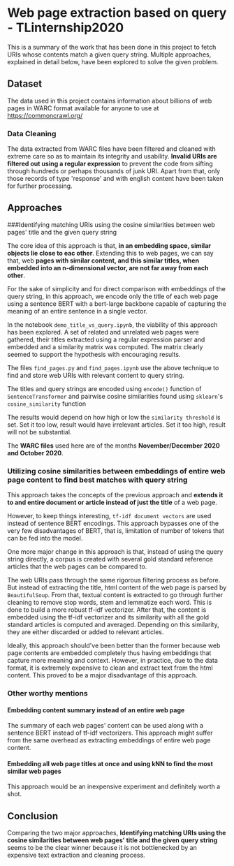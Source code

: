 # Web page extraction based on query - TLinternship2020

This is a summary of the work that has been done in this project to fetch URIs whose 
contents match a given query string.
Multiple approaches, explained in detail below,
have been explored to solve the given problem. 

## Dataset

The data used in this project contains information about billions of web pages in WARC format
available for anyone to use at https://commoncrawl.org/

### Data Cleaning

The data extracted from WARC files have been filtered and cleaned with extreme care so as to maintain its 
integrity and usability.
**Invalid URIs are filtered out using a regular expression** to prevent the code from sifting through hundreds or
perhaps thousands of junk URI. Apart from that, only those records of type 'response'
and with english content have been taken for further processing.

## Approaches

###Identifying matching URIs using the cosine similarities between web pages' title and the given query string

The core idea of this approach is that, **in an embedding space, similar objects 
lie close to eac other**. Extending this to web pages, we can say that,
web **pages with similar content, and this similar titles, when embedded into an 
n-dimensional vector, are not far away from each other**.

For the sake of simplicity and for direct comparison with embeddings of the query string,
in this approach, we encode only the title of each web page using 
a sentence BERT with a bert-large backbone capable of capturing the meaning
of an entire sentence in a single vector.

In the notebook ```demo_title_vs_query.ipynb```, the viability of this approach
has been explored. A set of related and unrelated web pages were gathered,
their titles extracted using a regular expression parser and embedded and a similarity matrix was computed.
The matrix clearly seemed to support the hypothesis with encouraging results.

The files ```find_pages.py``` and ```find_pages.ipynb``` use the above technique 
to find and store web URIs with relevant content to query string.

The titles and query strings are encoded using ```encode()``` function 
of ```SentenceTransformer``` and pairwise cosine similarities found using ```sklearn```'s
```cosine_similarity``` function

The results would depend on how high or low the ```similarity threshold``` 
is set. Set it too low, result would have irrelevant articles. Set it too high,
result will not be substantial.

The **WARC files** used here are of the months **November/December 2020 and October 2020**.

### Utilizing cosine similarities between embeddings of entire web page content to find best matches with query string

This approach takes the concepts of the previous approach and **extends it to 
and entire document or article instead of just the title** of a web page.

However, to keep things interesting, ```tf-idf document vectors``` are used instead of 
sentence BERT encodings. This approach bypasses one of the very few disadvantages of BERT, that is,
limitation of number of tokens that can be fed into the model.

One more major change in this approach is that, instead of using the 
query string directly, a corpus is created with several gold standard reference 
articles that the web pages can be compared to. 

The web URIs pass through the same rigorous filtering process as before. But instead of 
extracting the title, html content of the web page is parsed by ```BeautifulSoup```.
From that, textual content is extracted to go through further cleaning to remove stop words,
stem and lemmatize each word. This is done to build a more robust tf-idf vectorizer.
After that, the content is embedded using the tf-idf vectorizer and its similarity with
all the gold standard articles is computed and averaged. Depending on this similarity, 
they are either discarded or added to relevant articles.

Ideally, this approach should've been better than the former because web page
contents are embedded completely thus having embeddings that capture more meaning and context.
However, in practice, due to the data format, it is extremely expensive to clean and extract text
from the html content. This proved to be a major disadvantage of this approach.

### Other worthy mentions

#### Embedding content summary instead of an entire web page

The summary of each web pages' content can be used along with a sentence BERT instead of 
tf-idf vectorizers. This approach might suffer from the same overhead as extracting embeddings
of entire web page content.

#### Embedding all web page titles at once and using kNN to find the most similar web pages

This approach would be an inexpensive experiment and definitely worth a shot.

## Conclusion

Comparing the two major approaches, **Identifying matching URIs using the cosine similarities between web pages' title and the given query string**
 seems to be the clear winner because it is not bottlenecked by an expensive text
extraction and cleaning process.




